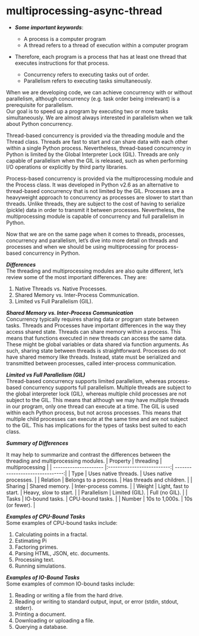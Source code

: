 # multiprocessing-async-thread

- ***Some important keywords***:
  - A process is a computer program
  - A thread refers to a thread of execution within a computer program


- Therefore, each program is a process that has at least one thread that executes instructions for that process.
  -  Concurrency refers to executing tasks out of order.
  -  Parallelism refers to executing tasks simultaneously.

When we are developing code, we can achieve concurrency with or without parallelism, although concurrency
(e.g. task order being irrelevant) is a prerequisite for parallelism.  
Our goal is to speed up a program by executing two or more tasks simultaneously. We are
almost always interested in parallelism when we talk about Python concurrency.

Thread-based concurrency is provided via the threading module and the Thread class.
Threads are fast to start and can share data with each other within a single Python process.
Nevertheless, thread-based concurrency in Python is limited by the Global Interpreter Lock
(GIL). Threads are only capable of parallelism when the GIL is released, such as when
performing I/O operations or explicitly by third party libraries.


Process-based concurrency is provided via the multiprocessing module and the Process
class. It was developed in Python v2.6 as an alternative to thread-based concurrency that is not
limited by the GIL.
Processes are a heavyweight approach to concurrency as processes are slower to start than
threads. Unlike threads, they are subject to the cost of having to serialize (pickle) data
in order to transmit it between processes.
Nevertheless, the multiprocessing module is capable of concurrency and full parallelism in
Python.

Now that we are on the same page when it comes to threads, processes, concurrency and
parallelism, let’s dive into more detail on threads and processes and when we should be using
multiprocessing for process-based concurrency in Python.

***Differences***  
The threading and multiprocessing modules are also quite different, let’s review some of
the most important differences.
They are:
1. Native Threads vs. Native Processes.
2. Shared Memory vs. Inter-Process Communication.
3. Limited vs Full Parallelism (GIL).


***Shared Memory vs. Inter-Process Communication***  
Concurrency typically requires sharing data or program state between tasks.
Threads and Processes have important differences in the way they access shared state. Threads can share memory within a process.
This means that functions executed in new threads can access the same data. These might
be global variables or data shared via function arguments. As such, sharing state between threads is straightforward.
Processes do not have shared memory like threads. Instead, state must be serialized and transmitted between processes,
called inter-process communication.


***Limited vs Full Parallelism (GIL)***  
Thread-based concurrency supports limited parallelism, whereas process-based concurrency
supports full parallelism.
Multiple threads are subject to the global interpreter lock (GIL), whereas multiple child
processes are not subject to the GIL.
This means that although we may have multiple threads in our program, only one thread can
execute at a time.
The GIL is used within each Python process, but not across processes. This means that
multiple child processes can execute at the same time and are not subject to the GIL.
This has implications for the types of tasks best suited to each class.

***Summary of Differences***    

It may help to summarize and contrast the differences between the threading and multiprocessing modules.
 |     Property            |       threading            |        multiprocessing           |
 |  ---------------------  |:--------------------------:|  -------------------------------:|
 |     Type                |     Uses native threads.   |       Uses native processes.     |
 |     Relation            |     Belongs to a process.  |        Has threads and children. |
 |     Sharing             |     Shared memory.         |        Inter-process comms.      |
 |     Weight              |     Light, fast to start.  |         Heavy, slow to start.    |
 |     Parallelism         |     Limited (GIL).         |         Full (no GIL).           |
 |     Tasks               |     IO-bound tasks.        |         CPU-bound tasks.         |
 |     Number              |     10s to 1,000s.         |         10s (or fewer).          |



***Examples of CPU-Bound Tasks***  
Some examples of CPU-bound tasks include:
1. Calculating points in a fractal.
2. Estimating Pi
3. Factoring primes.
4. Parsing HTML, JSON, etc. documents.
5. Processing text.
6. Running simulations.


***Examples of IO-Bound Tasks***  
Some examples of common IO-bound tasks include:
1. Reading or writing a file from the hard drive.
2. Reading or writing to standard output, input, or error (stdin, stdout, stderr).
3. Printing a document.
4. Downloading or uploading a file.
5. Querying a database.
